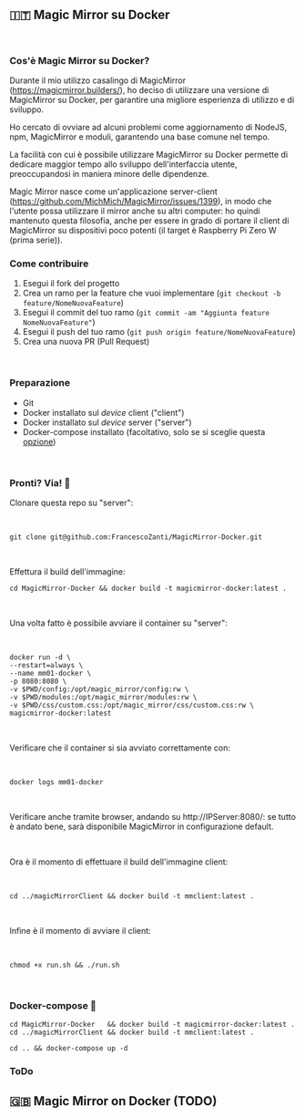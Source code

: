 ## 🇮🇹 Magic Mirror su Docker
<br>

### Cos'è Magic Mirror su Docker?

Durante il mio utilizzo casalingo di MagicMirror (https://magicmirror.builders/), ho deciso di utilizzare una versione di MagicMirror su Docker, per garantire una migliore esperienza di utilizzo e di sviluppo.

Ho cercato di ovviare ad alcuni problemi come aggiornamento di NodeJS, npm, MagicMirror e moduli, garantendo una base comune nel tempo.

La facilità con cui è possibile utilizzare MagicMirror su Docker permette di dedicare maggior tempo allo sviluppo dell'interfaccia utente, preoccupandosi in maniera minore delle dipendenze.

Magic Mirror nasce come un'applicazione server-client (https://github.com/MichMich/MagicMirror/issues/1399), in modo che l'utente possa utilizzare il mirror anche su altri computer: ho quindi mantenuto questa filosofia, anche per essere in grado di portare il client di MagicMirror su dispositivi poco potenti (il target è Raspberry Pi Zero W (prima serie)).
<br>

### Come contribuire

1. Esegui il fork del progetto
2. Crea un ramo per la feature che vuoi implementare (`git checkout -b feature/NomeNuovaFeature`)
3. Esegui il commit del tuo ramo (`git commit -am "Aggiunta feature NomeNuovaFeature"`)
4. Esegui il push del tuo ramo (`git push origin feature/NomeNuovaFeature`)
5. Crea una nuova PR (Pull Request)
<br>

### Preparazione

- Git
- Docker installato sul *device* client ("client")
- Docker installato sul *device* server ("server")
- Docker-compose installato (facoltativo, solo se si sceglie questa [opzione](#docker-compose))

<br>

### Pronti? Via! 🚀

Clonare questa repo su "server":

<br>

```
git clone git@github.com:FrancescoZanti/MagicMirror-Docker.git
```

<br>

Effettura il build dell'immagine:

```
cd MagicMirror-Docker && docker build -t magicmirror-docker:latest .
```

<br>

Una volta fatto è possibile avviare il container su "server":

<br>

```
docker run -d \
--restart=always \
--name mm01-docker \
-p 8080:8080 \
-v $PWD/config:/opt/magic_mirror/config:rw \
-v $PWD/modules:/opt/magic_mirror/modules:rw \
-v $PWD/css/custom.css:/opt/magic_mirror/css/custom.css:rw \
magicmirror-docker:latest
```

<br>

Verificare che il container si sia avviato correttamente con:

<br>

```
docker logs mm01-docker
```

<br>

Verificare anche tramite browser, andando su http://IPServer:8080/:
se tutto è andato bene, sarà disponibile MagicMirror in configurazione default.

<br>

Ora è il momento di effettuare il build dell'immagine client:

<br>

```
cd ../magicMirrorClient && docker build -t mmclient:latest .
```
<br>

Infine è il momento di avviare il client:

<br>

```
chmod +x run.sh && ./run.sh
```

<br>

### Docker-compose 🚀    

```
cd MagicMirror-Docker   && docker build -t magicmirror-docker:latest .
cd ../magicMirrorClient && docker build -t mmclient:latest .

cd .. && docker-compose up -d

```

### ToDo

## 🇬🇧 Magic Mirror on Docker (TODO)

